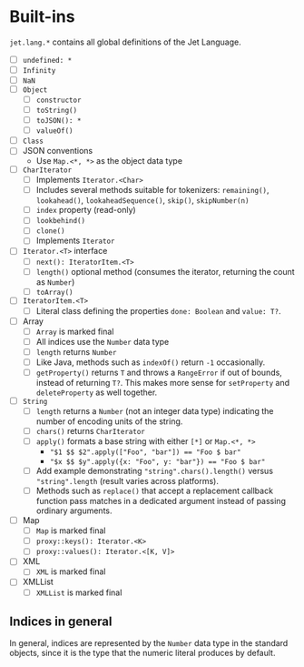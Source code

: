 # Built-ins

`jet.lang.*` contains all global definitions of the Jet Language.

* [ ] `undefined: *`
* [ ] `Infinity`
* [ ] `NaN`
* [ ] `Object`
  * [ ] `constructor`
  * [ ] `toString()`
  * [ ] `toJSON(): *`
  * [ ] `valueOf()`
* [ ] `Class`
* [ ] JSON conventions
  * Use `Map.<*, *>` as the object data type
* [ ] `CharIterator`
  * [ ] Implements `Iterator.<Char>`
  * [ ] Includes several methods suitable for tokenizers: `remaining()`, `lookahead()`, `lookaheadSequence()`, `skip()`, `skipNumber(n)`
  * [ ] `index` property (read-only)
  * [ ] `lookbehind()`
  * [ ] `clone()`
  * [ ] Implements `Iterator`
* [ ] `Iterator.<T>` interface
  * [ ] `next(): IteratorItem.<T>`
  * [ ] `length()` optional method (consumes the iterator, returning the count as `Number`)
  * [ ] `toArray()`
* [ ] `IteratorItem.<T>`
  * [ ] Literal class defining the properties `done: Boolean` and `value: T?`.
* [ ] Array
  * [ ] `Array` is marked final
  * [ ] All indices use the `Number` data type
  * [ ] `length` returns `Number`
  * [ ] Like Java, methods such as `indexOf()` return `-1` occasionally.
  * [ ] `getProperty()` returns `T` and throws a `RangeError` if out of bounds, instead of returning `T?`. This makes more sense for `setProperty` and `deleteProperty` as well together.
* [ ] `String`
  * [ ] `length` returns a `Number` (not an integer data type) indicating the number of encoding units of the string.
  * [ ] `chars()` returns `CharIterator`
  * [ ] `apply()` formats a base string with either `[*]` or `Map.<*, *>`
    * `"$1 $$ $2".apply(["Foo", "bar"]) == "Foo $ bar"`
    * `"$x $$ $y".apply({x: "Foo", y: "bar"}) == "Foo $ bar"`
  * [ ] Add example demonstrating `"string".chars().length()` versus `"string".length` (result varies across platforms).
  * [ ] Methods such as `replace()` that accept a replacement callback function pass matches in a dedicated argument instead of passing ordinary arguments.
* [ ] Map
  * [ ] `Map` is marked final
  * [ ] `proxy::keys(): Iterator.<K>`
  * [ ] `proxy::values(): Iterator.<[K, V]>`
* [ ] XML
  * [ ] `XML` is marked final
* [ ] XMLList
  * [ ] `XMLList` is marked final

## Indices in general

In general, indices are represented by the `Number` data type in the standard objects, since it is the type that the numeric literal produces by default.